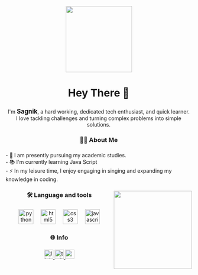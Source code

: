 <div align="center">
  <img height="179" src="https://mir-s3-cdn-cf.behance.net/project_modules/max_1200/79731568097599.5b50bca477735.jpg"  />
</div>

###

<h1 align="center">Hey There 👋</h1>

###

<p align="center">I'm <b><big>Sagnik</big></b>, a hard working, dedicated tech enthusiast, and quick learner.<br>I love tackling challenges and turning complex problems into simple solutions.</p>

###

<h3 align="center">👩‍💻  About Me</h3>

###

<p align="left">- 🔭 I am presently pursuing my academic studies.<br>- 📚 I'm currently learning Java Script<br>- ⚡ In my leisure time, I enjoy engaging in singing and expanding my knowledge in coding.</p>

###

<img align="right" height="211" src="https://i.giphy.com/media/v1.Y2lkPTc5MGI3NjExMnJ4MXo3MmNreDk0YjI1amU0YnVxZWQxaHFsbjJnczRwMzlwZjF2eCZlcD12MV9pbnRlcm5hbF9naWZfYnlfaWQmY3Q9Zw/qgQUggAC3Pfv687qPC/giphy.gif"  />

###

<h3 align="center">🛠 Language and tools</h3>

###

<div align="center">
  <img src="https://cdn.jsdelivr.net/gh/devicons/devicon/icons/python/python-original.svg" height="40" alt="python logo"  />
  <img width="12" />
  <img src="https://cdn.jsdelivr.net/gh/devicons/devicon/icons/html5/html5-original.svg" height="40" alt="html5 logo"  />
  <img width="12" />
  <img src="https://cdn.jsdelivr.net/gh/devicons/devicon/icons/css3/css3-original.svg" height="40" alt="css3 logo"  />
  <img width="12" />
  <img src="https://cdn.jsdelivr.net/gh/devicons/devicon/icons/javascript/javascript-original.svg" height="40" alt="javascript logo"  />
</div>

###

<h3 align="center">🌐 Info</h3>

###

<div align="center">
  <a href="https://www.linkedin.com/in/sagnik-roy-chowdhury-138286297/" target="_blank">
    <img src="https://img.shields.io/static/v1?message=LinkedIn&logo=linkedin&label=&color=0077B5&logoColor=white&labelColor=&style=for-the-badge" height="25" alt="linkedin logo"  />
  </a>
  <a href="https://x.com/Sagnik_codes" target="_blank">
    <img src="https://img.shields.io/static/v1?message=Twitter&logo=twitter&label=&color=1DA1F2&logoColor=white&labelColor=&style=for-the-badge" height="25" alt="twitter logo"  />
  </a>
  <a href="sagnikroychowdhury397@gmail.com" target="_blank">
    <img src="https://img.shields.io/static/v1?message=Gmail&logo=gmail&label=&color=D14836&logoColor=white&labelColor=&style=for-the-badge" height="25" alt="gmail logo"  />
  </a>
</div>

###
